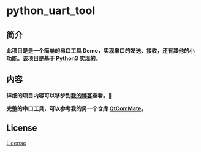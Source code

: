# python_uart_tool

## 简介

**此项目是是一个简单的串口工具 Demo，实现串口的发送、接收，还有其他的小功能。该项目是基于 Python3 实现的。**

## 内容

**详细的项目内容可以移步到[我的博客](https://www.nixgnauhcuy.top)查看。🚀**

**完整的串口工具，可以参考我的另一个仓库 [QtComMate](https://github.com/nixgnauhcuy/QtComMate)。**

## License

[License](https://github.com/nixgnauhcuy/python_uart_tool/blob/main/LICENSE)

